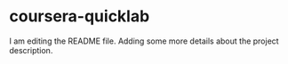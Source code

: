 # coursera-quicklab

I am editing the README file. Adding some more details about the project description.
